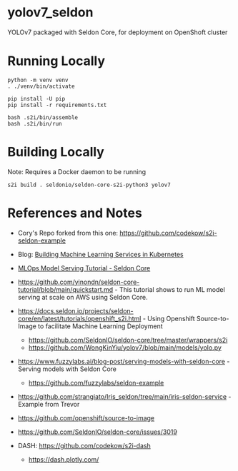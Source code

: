 # yolov7_seldon
YOLOv7 packaged with Seldon Core, for deployment on OpenShoft cluster

# Running Locally
```
python -m venv venv
. ./venv/bin/activate

pip install -U pip
pip install -r requirements.txt

bash .s2i/bin/assemble
bash .s2i/bin/run
```

# Building Locally

Note: Requires a Docker daemon to be running

```
s2i build . seldonio/seldon-core-s2i-python3 yolov7
```

# References and Notes

* Cory's Repo forked from this one: https://github.com/codekow/s2i-seldon-example

* Blog: [Building Machine Learning Services in Kubernetes](https://www.makeartwithpython.com/blog/building-ml-services-on-kubernetes/)

* [MLOps Model Serving Tutorial - Seldon Core](https://www.youtube.com/watch?v=L746MuYzX1c)

* https://github.com/yinondn/seldon-core-tutorial/blob/main/quickstart.md - This tutorial shows to run ML model serving at scale on AWS using Seldon Core.

* https://docs.seldon.io/projects/seldon-core/en/latest/tutorials/openshift_s2i.html - Using Openshift Source-to-Image to facilitate Machine Learning Deployment 
  * https://github.com/SeldonIO/seldon-core/tree/master/wrappers/s2i
  * https://github.com/WongKinYiu/yolov7/blob/main/models/yolo.py

* https://www.fuzzylabs.ai/blog-post/serving-models-with-seldon-core - Serving models with Seldon Core
  * https://github.com/fuzzylabs/seldon-example

* https://github.com/strangiato/Iris_seldon/tree/main/iris-seldon-service - Example from Trevor

* https://github.com/openshift/source-to-image

* https://github.com/SeldonIO/seldon-core/issues/3019

* DASH: https://github.com/codekow/s2i-dash
  * https://dash.plotly.com/

